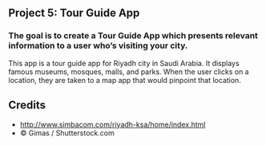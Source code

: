 ## Project 5: Tour Guide App
### The goal is to create a Tour Guide App which presents relevant information to a user who’s visiting your city.
This app is a tour guide app for Riyadh city in Saudi Arabia. It displays famous museums, mosques, malls, and parks. When the user clicks on a location, they are taken to a map app that would pinpoint that location.

## Credits
* http://www.simbacom.com/riyadh-ksa/home/index.html
* © Gimas / Shutterstock.com
